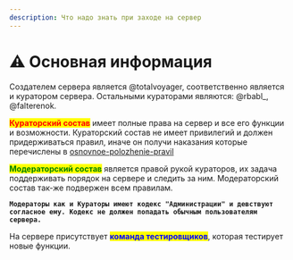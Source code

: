 ```yaml
---
description: Что надо знать при заходе на сервер
---
```


# ⚠ Основная информация

Создателем сервера является @totalvoyager, соответственно является и куратором сервера. Остальными кураторами являются: @rbabl\_, @falterenok.

<mark style="color:red;">**Кураторский состав**</mark> имеет полные права на сервер и все его функции и возможности. Кураторский состав не имеет привилегий и должен придерживаться правил, иначе он получи наказания которые перечислены в [osnovnoe-polozhenie-pravil](osnovnoe-polozhenie-pravil/ "mention")

<mark style="color:green;">**Модераторский состав**</mark> является правой рукой кураторов, их задача поддерживать порядок на сервере и следить за ним. Модераторский состав так-же подвержен всем правилам.

**`Модераторы как и Кураторы имеют кодекс "Администрации" и девствуют согласное ему. Кодекс не должен попадать обычным пользователям сервера.`**

На сервере присутствует <mark style="color:blue;">**команда тестировщиков**</mark>, которая тестирует новые функции.

